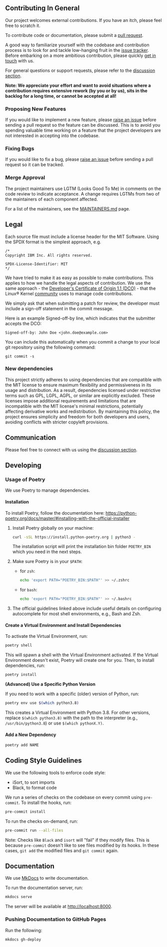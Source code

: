 ## Contributing In General
Our project welcomes external contributions. If you have an itch, please feel
free to scratch it.

To contribute code or documentation, please submit a [pull request](https://github.com/docling-project/docling/pulls).

A good way to familiarize yourself with the codebase and contribution process is
to look for and tackle low-hanging fruit in the [issue tracker](https://github.com/docling-project/docling/issues).
Before embarking on a more ambitious contribution, please quickly [get in touch](#communication) with us.

For general questions or support requests, please refer to the [discussion section](https://github.com/docling-project/docling/discussions).

**Note: We appreciate your effort and want to avoid situations where a contribution
requires extensive rework (by you or by us), sits in the backlog for a long time, or
cannot be accepted at all!**

### Proposing New Features

If you would like to implement a new feature, please [raise an issue](https://github.com/docling-project/docling/issues)
before sending a pull request so the feature can be discussed. This is to avoid
you spending valuable time working on a feature that the project developers
are not interested in accepting into the codebase.

### Fixing Bugs

If you would like to fix a bug, please [raise an issue](https://github.com/docling-project/docling/issues) before sending a
pull request so it can be tracked.

### Merge Approval

The project maintainers use LGTM (Looks Good To Me) in comments on the code
review to indicate acceptance. A change requires LGTMs from two of the
maintainers of each component affected.

For a list of the maintainers, see the [MAINTAINERS.md](MAINTAINERS.md) page.


## Legal

Each source file must include a license header for the MIT
Software. Using the SPDX format is the simplest approach,
e.g.

```
/*
Copyright IBM Inc. All rights reserved.

SPDX-License-Identifier: MIT
*/
```

We have tried to make it as easy as possible to make contributions. This
applies to how we handle the legal aspects of contribution. We use the
same approach - the [Developer's Certificate of Origin 1.1 (DCO)](https://github.com/hyperledger/fabric/blob/master/docs/source/DCO1.1.txt) - that the Linux® Kernel [community](https://elinux.org/Developer_Certificate_Of_Origin)
uses to manage code contributions.

We simply ask that when submitting a patch for review, the developer
must include a sign-off statement in the commit message.

Here is an example Signed-off-by line, which indicates that the
submitter accepts the DCO:

```
Signed-off-by: John Doe <john.doe@example.com>
```

You can include this automatically when you commit a change to your
local git repository using the following command:

```
git commit -s
```

### New dependencies

This project strictly adheres to using dependencies that are compatible with the MIT license to ensure maximum flexibility and permissiveness in its usage and distribution. As a result, dependencies licensed under restrictive terms such as GPL, LGPL, AGPL, or similar are explicitly excluded. These licenses impose additional requirements and limitations that are incompatible with the MIT license's minimal restrictions, potentially affecting derivative works and redistribution. By maintaining this policy, the project ensures simplicity and freedom for both developers and users, avoiding conflicts with stricter copyleft provisions.


## Communication

Please feel free to connect with us using the [discussion section](https://github.com/docling-project/docling/discussions).



## Developing

### Usage of Poetry

We use Poetry to manage dependencies.

#### Installation

To install Poetry, follow the documentation here: https://python-poetry.org/docs/master/#installing-with-the-official-installer

1. Install Poetry globally on your machine:
    ```bash
    curl -sSL https://install.python-poetry.org | python3 -
    ```
    The installation script will print the installation bin folder `POETRY_BIN` which you need in the next steps.

2. Make sure Poetry is in your `$PATH`:
    - for `zsh`:
        ```sh
        echo 'export PATH="POETRY_BIN:$PATH"' >> ~/.zshrc
        ```
    - for `bash`:
        ```sh
        echo 'export PATH="POETRY_BIN:$PATH"' >> ~/.bashrc
        ```

3. The official guidelines linked above include useful details on configuring autocomplete for most shell environments, e.g., Bash and Zsh.

#### Create a Virtual Environment and Install Dependencies

To activate the Virtual Environment, run:

```bash
poetry shell
```

This will spawn a shell with the Virtual Environment activated. If the Virtual Environment doesn't exist, Poetry will create one for you. Then, to install dependencies, run:

```bash
poetry install
```

**(Advanced) Use a Specific Python Version**

If you need to work with a specific (older) version of Python, run:

```bash
poetry env use $(which python3.8)
```

This creates a Virtual Environment with Python 3.8. For other versions, replace `$(which python3.8)` with the path to the interpreter (e.g., `/usr/bin/python3.8`) or use `$(which pythonX.Y)`.

#### Add a New Dependency

```bash
poetry add NAME
```

## Coding Style Guidelines

We use the following tools to enforce code style:

- iSort, to sort imports
- Black, to format code

We run a series of checks on the codebase on every commit using `pre-commit`. To install the hooks, run:

```bash
pre-commit install
```

To run the checks on-demand, run:

```bash
pre-commit run --all-files
```

Note: Checks like `Black` and `isort` will "fail" if they modify files. This is because `pre-commit` doesn't like to see files modified by its hooks. In these cases, `git add` the modified files and `git commit` again.

## Documentation

We use [MkDocs](https://www.mkdocs.org/) to write documentation.

To run the documentation server, run:

```bash
mkdocs serve
```

The server will be available at [http://localhost:8000](http://localhost:8000).

### Pushing Documentation to GitHub Pages

Run the following:

```bash
mkdocs gh-deploy
```